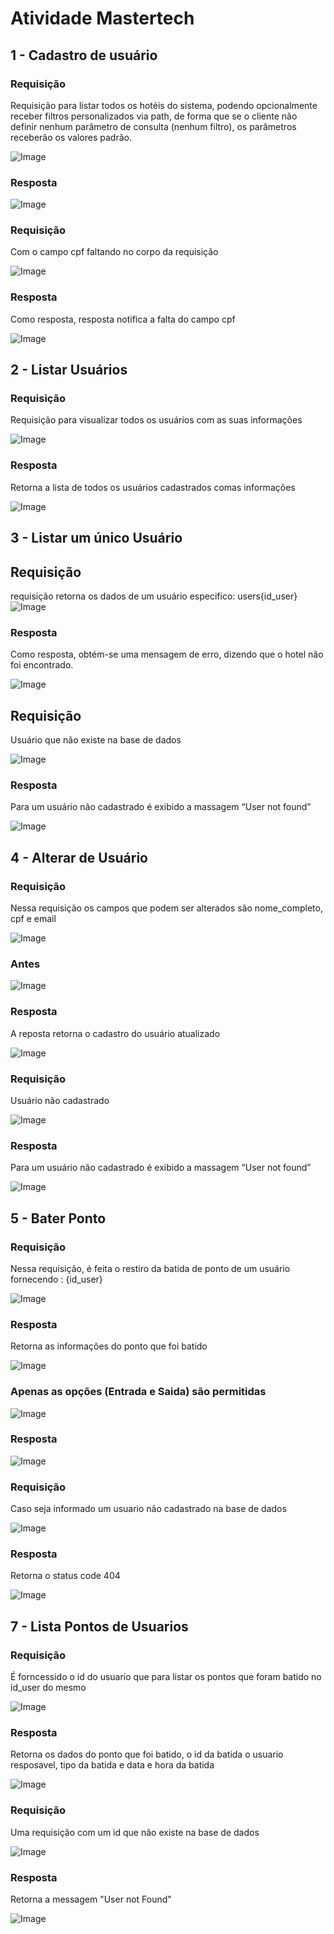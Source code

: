 # Atividade Mastertech


## 1 - Cadastro de usuário
### Requisição
Requisição para listar todos os hotéis do sistema, podendo opcionalmente receber filtros personalizados via path, de forma que se o cliente não definir nenhum parâmetro de consulta (nenhum filtro), os parâmetros receberão os valores padrão. 

![Image](/image/cadastro_usuario.png)


### Resposta

![Image](/image/resposta_Cadastro.png)


### Requisição
Com o campo cpf faltando no corpo da requisição

![Image](/image/cadastro_error.png)


### Resposta
Como resposta, resposta notifica a falta do campo cpf

![Image](/image/respota_cadastro_error.png)


## 2 - Listar Usuários
### Requisição
Requisição para visualizar todos os usuários com as suas informações

![Image](/image/lista_usuario.png)

### Resposta
Retorna a lista de todos os usuários cadastrados comas informações

![Image](/image/resposta_lista_usuario.png)


## 3 - Listar um único Usuário
## Requisição
requisição retorna os dados de um usuário especifico: users{id_user}
![Image](/image/lista_usuario_unico.png)

### Resposta
Como resposta, obtém-se uma mensagem de erro, dizendo que o hotel não foi encontrado.

![Image](/image/resposta_usuario_unico.png)


## Requisição
Usuário que não existe na base de dados 

![Image](/image/lista_usuario_unico_error.png)


### Resposta
Para um usuário não cadastrado é exibido a massagem “User not found”

![Image](/image/resposta_alterar_usuario_erro.png)


## 4 - Alterar de Usuário
### Requisição
Nessa requisição os campos que podem ser alterados são nome_completo, cpf e email

![Image](/image/alterar_usuario.png)

### Antes
![Image](/image/antes.png)



### Resposta
A reposta retorna o cadastro do usuário atualizado

![Image](/image/atualizado.png)

### Requisição
Usuário não cadastrado

![Image](/image/alterar_usuario_error.png)

### Resposta
Para um usuário não cadastrado é exibido a massagem “User not found”

![Image](/image/resposta_alterar_usuario_erro.png)

## 5 - Bater Ponto

### Requisição
Nessa requisição, é feita o restiro da batida de ponto de um usuário fornecendo : {id_user}


![Image](/image/bater_ponto_start.png)


### Resposta
Retorna as informações do ponto que foi batido

![Image](/image/Resposta_bater_ponto.png)

### Apenas as opções (Entrada e Saida) são permitidas

![Image](/image/request_erro.png)

### Resposta

![Image](/image/Bater_ponto_error_opc.png)

### Requisição
Caso seja informado um usuario não cadastrado na base de dados 

![Image](/image/requisao_erro_user.png)

### Resposta
Retorna o status code 404

![Image](/image/erro_404_opcao.png)


## 7 - Lista Pontos de Usuarios

### Requisição
É forncessido o id do usuario que para listar os pontos que foram batido no id_user do mesmo

![Image](/image/doc_checks.png)


### Resposta
Retorna os dados do ponto que foi batido, o id da batida o usuario resposavel, tipo da batida e data e hora da batida

![Image](/image/resposta_check_users.png)

### Requisição
Uma requisição com um id que não existe na base de dados 

![Image](/image/requisicao_erro_checks.png)

### Resposta
Retorna a messagem "User not Found"

![Image](/image/resposta_alterar_usuario_erro.png)







